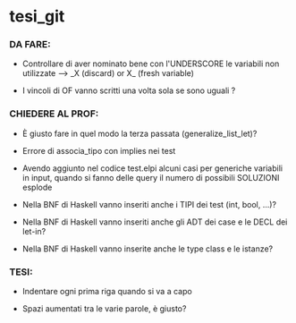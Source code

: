 # tesi_git



### DA FARE:

- Controllare di aver nominato bene con l'UNDERSCORE le variabili non utilizzate
  -->  \_X (discard) or X\_ (fresh variable)

- I vincoli di OF vanno scritti una volta sola se sono uguali ?



### CHIEDERE AL PROF:

- È giusto fare in quel modo la terza passata (generalize_list_let)?

- Errore di associa_tipo con implies nei test

- Avendo aggiunto nel codice test.elpi alcuni casi per generiche variabili in input, quando si fanno delle query il numero di possibili SOLUZIONI esplode

- Nella BNF di Haskell vanno inseriti anche i TIPI dei test (int, bool, ...)?
- Nella BNF di Haskell vanno inseriti anche gli ADT dei case e le DECL dei let-in?
- Nella BNF di Haskell vanno inserite anche le type class e le istanze?



### TESI:

- Indentare ogni prima riga quando si va a capo

- Spazi aumentati tra le varie parole, è giusto?
